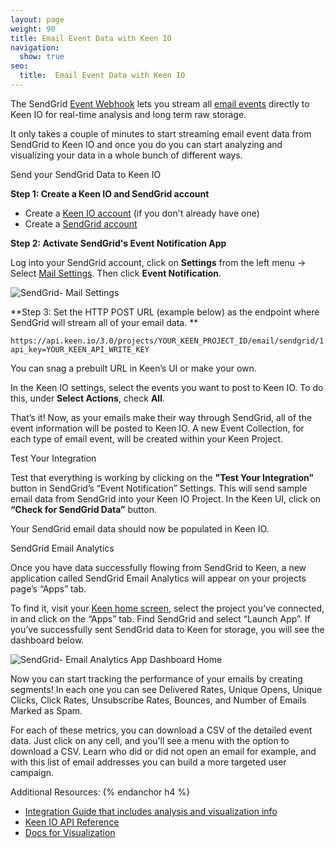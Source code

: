 ```yaml
---
layout: page
weight: 90
title: Email Event Data with Keen IO
navigation:
  show: true
seo:
  title:  Email Event Data with Keen IO
---
```


The SendGrid [Event Webhook]({{root_url}}/API_Reference/Webhooks/event.html) lets you stream all [email events]({{root_url}}/User_Guide/email_activity.html#-Email-Events) directly to Keen IO for real-time analysis and long term raw storage.

It only takes a couple of minutes to start streaming email event data from SendGrid to Keen IO and once you do you can start analyzing and visualizing your data in a whole bunch of different ways.

<page-anchor el="h3">
Send your SendGrid Data to Keen IO
</page-anchor>

**Step 1: Create a Keen IO and SendGrid account**

* Create a <a href="https://keen.io/signup?utm_source=sendgrid_docs&utm_campaign=sendgrid">Keen IO account</a> (if you don't already have one)
* Create a <a href="https://sendgrid.com/user/signup"> SendGrid account</a>


**Step 2: Activate SendGrid's Event Notification App**

Log into your SendGrid account, click on **Settings** from the left menu → Select <a href="http://app.sendgrid.com/settings/mail_settings">Mail Settings</a>. Then click **Event Notification**.

![SendGrid- Mail Settings]({{root_url}}/images/keen/sendgrid_mailsettings_eventnotification.png)

**Step 3: Set the HTTP POST URL (example below) as the endpoint where SendGrid will stream all of your email data. **

```
https://api.keen.io/3.0/projects/YOUR_KEEN_PROJECT_ID/email/sendgrid/1.0?api_key=YOUR_KEEN_API_WRITE_KEY
```
You can snag a prebuilt URL in Keen’s UI or make your own.

In the Keen IO settings, select the events you want to post to Keen IO. To do this, under **Select Actions**, check **All**.

That’s it! Now, as your emails make their way through SendGrid, all of the event information will be posted to Keen IO. A new Event Collection, for each type of email event, will be created within your Keen Project.

<page-anchor el="h3">
Test Your Integration
</page-anchor>

Test that everything is working by clicking  on the **"Test Your Integration"** button in SendGrid’s “Event Notification” Settings. This will send sample email data from SendGrid into your Keen IO Project. In the Keen UI, click on **“Check for SendGrid Data”** button.

Your SendGrid email data should now be populated in Keen IO.

<page-anchor el="h3">
SendGrid Email Analytics
</page-anchor>

Once you have data successfully flowing from SendGrid to Keen, a new application called SendGrid Email Analytics will appear on your projects page’s “Apps” tab.

To find it, visit your [Keen home screen](https://keen.io/home), select the project you’ve connected, in and click on the “Apps” tab. Find SendGrid and select “Launch App”. If you’ve successfully sent SendGrid data to Keen for storage, you will see the dashboard below.

![SendGrid- Email Analytics App Dashboard Home]({{root_url}}/images/keen/sendgrid_email_analytics_dashboard_empty.png)

Now you can start tracking the performance of your emails by creating segments! In each one you can see Delivered Rates, Unique Opens, Unique Clicks, Click Rates, Unsubscribe Rates, Bounces, and Number of Emails Marked as Spam.

For each of these metrics, you can download a CSV of the detailed event data. Just click on any cell, and you’ll see a menu with the option to download a CSV. Learn who did or did not open an email for example, and with this list of email addresses you can build a more targeted user campaign.


<page-anchor el="h4">
Additional Resources:
{% endanchor h4 %}

- [Integration Guide that includes analysis and visualization info](https://sendgrid.com/docs/Integrate/Tutorials/analytics_with_keen_io.html)
- [Keen IO API Reference](https://keen.io/docs/api/)
- [Docs for Visualization](https://keen.io/docs/visualize/)
